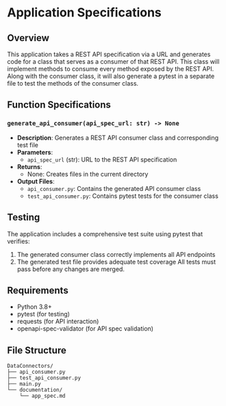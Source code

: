 # Application Specifications

## Overview
This application takes a REST API specification via a URL and generates code for a class that serves as a consumer of that REST API. This class will implement methods to consume every method exposed by the REST API. Along with the consumer class, it will also generate a pytest in a separate file to test the methods of the consumer class.

## Function Specifications

### `generate_api_consumer(api_spec_url: str) -> None`
- **Description**: Generates a REST API consumer class and corresponding test file
- **Parameters**:
  - `api_spec_url` (str): URL to the REST API specification
- **Returns**:
  - None: Creates files in the current directory
- **Output Files**:
  - `api_consumer.py`: Contains the generated API consumer class
  - `test_api_consumer.py`: Contains pytest tests for the consumer class

## Testing
The application includes a comprehensive test suite using pytest that verifies:
1. The generated consumer class correctly implements all API endpoints
2. The generated test file provides adequate test coverage
All tests must pass before any changes are merged.

## Requirements
- Python 3.8+
- pytest (for testing)
- requests (for API interaction)
- openapi-spec-validator (for API spec validation)

## File Structure
```
DataConnectors/
├── api_consumer.py
├── test_api_consumer.py
├── main.py
└── documentation/
    └── app_spec.md
```